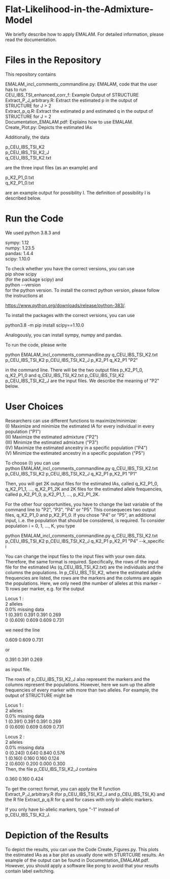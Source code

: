 # Flat-Likelihood-in-the-Admixture-Model

We briefly describe how to apply EMALAM. For detailed information, please read the documentation.<br>
# Files in the Repository

This repository contains <br>

EMALAM_incl_comments_commandline.py: EMALAM, code that the user has to run  <br>
CEU_IBS_TSI_enhanced_corr_f: Example Output of STRUCTURE <br>
Extract_P_J_arbitrary.R: Extract the estimated p in the output of STRUCTURE for J > 2 <br>
Extract_p_q.R: Extract the estimated p and estimated q in the output of STRUCTURE for J = 2 <br>
Documentation_EMALAM.pdf: Explains how to use EMALAM. <br>
Create_Plot.py: Depicts the estimated IAs <br>

Additionally, the data 

p_CEU_IBS_TSI_K2 <br>
p_CEU_IBS_TSI_K2_J <br>
q_CEU_IBS_TSI_K2.txt <br>

are the three input files (as an example) and

p_K2_P1_0.txt <br>
q_K2_P1_0.txt <br>

are an example output for possibility I. The definition of possibility I is described below.

# Run the Code
We used python 3.8.3 and <br>

sympy: 1.12 <br>
numpy: 1.23.5 <br>
pandas: 1.4.4 <br>
scipy: 1.10.0 <br>

To check whether you have the correct versions, you can use <br>
pip show scipy <br>
(for the package scipy) and <br>
python --version <br>
for the python version. 
To install the correct python version, please follow the instructions at

https://www.python.org/downloads/release/python-383/.  <br>

To install the packages with the correct versions, you can use <br>

python3.8 -m pip install scipy==1.10.0 <br>

Analogously, you can install sympy, numpy and pandas. <br>

To run the code, please write <br>

python EMALAM_incl_comments_commandline.py q_CEU_IBS_TSI_K2.txt p_CEU_IBS_TSI_K2 p_CEU_IBS_TSI_K2_J p_K2_P1 q_K2_P1 "P2" <br>

in the command line. There will be the two output files p_K2_P1_0, q_K2_P1_0 and q_CEU_IBS_TSI_K2.txt p_CEU_IBS_TSI_K2 p_CEU_IBS_TSI_K2_J are the input files. We describe the meaning of "P2" below.

# User Choices
Researchers can use different functions to maximize/minimize: <br>
(I) Maximize and minimize the estimated IA for every individual in every population ("P1") <br>
(II) Maximize the estimated admixture ("P2") <br>
(III) Minimize the estimated admixture ("P3") <br>
(IV) Maximize the estimated ancestry in a specific population ("P4") <br>
(V) Minimize the estimated ancestry in a specific population ("P5") <br>

To choose (I) you can use <br>
python EMALAM_incl_comments_commandline.py q_CEU_IBS_TSI_K2.txt p_CEU_IBS_TSI_K2 p_CEU_IBS_TSI_K2_J q_K2_P1 p_K2_P1 "P1" <br>

Then, you will get 2K output files for the estimated IAs,  called q_K2_P1_0,  q_K2_P1_1, ..., q_K2_P1_2K and 2K files for the estimated allele frequencies,  called p_K2_P1_0,  p_K2_P1_1, ..., p_K2_P1_2K. <br>

For the other four opportunities, you have to change the last variable of the command line to "P2", "P3", "P4" or "P5". This consequeces two output files, q_K2_P1_0 and  p_K2_P1_0. If you chose "P4" or "P5", an additional input, i..e. the population that should be considered, is required. To consider population i = 0, 1, ..., K, you type <br>

python EMALAM_incl_comments_commandline.py q_CEU_IBS_TSI_K2.txt p_CEU_IBS_TSI_K2 p_CEU_IBS_TSI_K2_J q_K2_P1 p_K2_P1 "P4" --k_specific i <br>



You can change the input files to the input files with your own data. Therefore, the same format is required. Specifically, the rows of the input file for the estimated IAs (q_CEU_IBS_TSI_K2.txt) are the individuals and the columns the populations. In p_CEU_IBS_TSI_K2, where the estimated allele frequencies are listed, the rows are the markers and the columns are again the populations. Here, we only need (the number of alleles at this marker - 1) rows per marker, e.g. for the output <br>

Locus 1 : <br>
2 alleles <br>
0.0% missing data <br>
   1   (0.391) 0.391 0.391 0.269 <br>
   0   (0.609) 0.609 0.609 0.731 <br>

  we need the line <br>

0.609 0.609 0.731  <br>

or <br>

0.391 0.391 0.269 <br>

as input file. <br>

The rows of p_CEU_IBS_TSI_K2_J also represent the markers and the columns represent the populations. However, here we sum up the allele frequencies of every marker with more than two alleles. For example, the output of STRUCTURE might be <br>

Locus 1 :  <br>
2 alleles <br>
0.0% missing data <br>
   1   (0.391) 0.391 0.391 0.269  <br>
   0   (0.609) 0.609 0.609 0.731  <br>

Locus 2 :  <br>
2 alleles <br>
0.0% missing data <br>
   0   (0.240) 0.640 0.840 0.576  <br>
   1   (0.160) 0.160 0.160 0.124   <br>
   2   (0.600) 0.200 0.000 0.300  <br>
Then, the file p_CEU_IBS_TSI_K2_J contains

0.360 0.160 0.424   <br>

To get the correct format, you can apply the R function Extract_P_J_arbitrary.R (for p_CEU_IBS_TSI_K2_J and p_CEU_IBS_TSI_K) and the R file Extract_p_q.R for q and for cases with only bi-allelic markers. <br>

If you only have bi-allelic markers, type "-1" instead of p_CEU_IBS_TSI_K2_J. 

# Depiction of the Results

To depict the results, you can use the Code Create_Figures.py. This plots the estimated IAs as a bar plot as usually done with STURTCURE results. An example of the output can be found in Documentation_EMALAM.pdf. However, you should apply a software like pong to avoid that your results contain label switching. 








